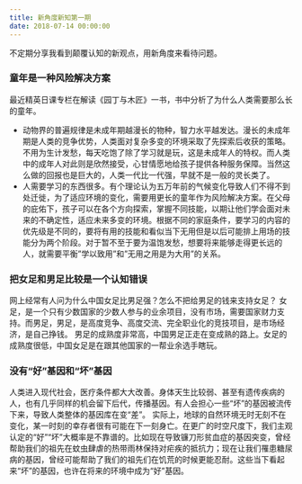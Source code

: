 ```yaml
---
title: 新角度新知第一期
date: 2018-07-14 00:00:00
---
```

不定期分享我看到颠覆认知的新观点，用新角度来看待问题。
### 童年是一种风险解决方案
最近精英日课专栏在解读《园丁与木匠》一书，书中分析了为什么人类需要那么长的童年。
* 动物界的普遍规律是未成年期越漫长的物种，智力水平越发达。漫长的未成年期是人类的竞争优势，人类面对复杂多变的环境采取了先探索后收获的策略。不用为生计发愁，每天吃饱了除了学习就是玩，这是未成年人的特权。而人类中的成年人对此则是欣然接受，心甘情愿地给孩子提供各种服务保障。当然这么做的回报也是巨大的，人类一代比一代强，早就不是一般的灵长类了。
* 人需要学习的东西很多。有个理论认为五万年前的气候变化导致人们不得不到处迁徙，为了适应环境的变化，需要用更长的童年作为风险解决方案。在父母的庇佑下，孩子可以在各个方向探索，掌握不同技能，以期让他们学会面对未来的不确定性，适应未来多变的环境。根据不同的家庭条件，要学习的内容的优先级是不同的，要将有用的技能和看似当下无用但是以后可能排上用场的技能分为两个阶段。对于暂不至于要为温饱发愁，想要将来能够走得更长远的人，就需要平衡”学以致用”和”无用之用是为大用”的关系。

### 把女足和男足比较是一个认知错误

网上经常有人问为什么中国女足比男足强？怎么不把给男足的钱来支持女足？
女足，是一个只有少数国家的少数人参与的业余项目，没有市场，需要国家财力支持。而男足，男足，是高度竞争、高度交流、完全职业化的竞技项目，是市场经济，是自己挣钱。
男足的成熟度非常高，中国男足正走在变成熟的路上。女足的成熟度很低，中国女足是在跟其他国家的一帮业余选手瞎玩。
### 没有“好”基因和“坏”基因
人类进入现代社会，医疗条件都大大改善。身体天生比较弱、甚至有遗传疾病的人，也有几乎同样的机会留下后代，传播基因。有人会担心一些“坏”的基因被流传下来，导致人类整体的基因库在变“差”。
实际上，地球的自然环境无时无刻不在变化，某一时刻的幸存者很有可能在下一刻身亡。在更广的时空尺度下，我们主观认定的“好”“坏”大概率是不靠谱的。比如现在导致镰刀形贫血症的基因突变，曾经帮助我们的祖先在蚊虫肆虐的热带雨林保持对疟疾的抵抗力；现在让我们罹患糖尿病的基因，曾经可能帮助了我们的祖先们在饥荒的时候更能忍耐。这些当下看起来“坏”的基因，也许在将来的环境中成为“好”基因。